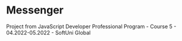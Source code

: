 # Messenger
Project from JavaScript Developer Professional Program - Course 5 - 04.2022-05.2022 - SoftUni Global


